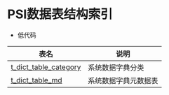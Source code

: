 # PSI数据表结构索引

- 低代码

|表名|说明|
|---|---|
|[t_dict_table_category](t_dict_table_category.md)|系统数据字典分类|
|[t_dict_table_md](t_dict_table_md.md)|系统数据字典元数据表|
